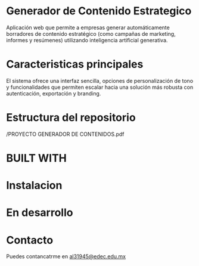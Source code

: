 # Generador de Contenido Estrategico
Aplicación web que permite a empresas generar automáticamente borradores de contenido estratégico (como campañas de marketing, informes y resúmenes) utilizando inteligencia artificial generativa. 
# Caracteristicas principales
El sistema ofrece una interfaz sencilla, opciones de personalización de tono y funcionalidades que permiten escalar hacia una solución más robusta con autenticación, exportación y branding.
## # 
# Estructura del repositorio
/PROYECTO GENERADOR DE CONTENIDOS.pdf
# BUILT WITH
## #
# Instalacion
## #
# En desarrollo
## #
# Contacto
Puedes contancatrme en al31945@edec.edu.mx
